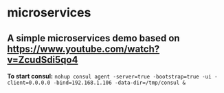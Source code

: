 # microservices

## A simple microservices demo based on https://www.youtube.com/watch?v=ZcudSdi5qo4

**To start consul:** 
`nohup consul agent -server=true -bootstrap=true -ui -client=0.0.0.0 -bind=192.168.1.106 -data-dir=/tmp/consul &
`
